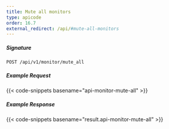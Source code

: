 ```yaml
---
title: Mute all monitors
type: apicode
order: 16.7
external_redirect: /api/#mute-all-monitors
---
```


##### Signature

`POST /api/v1/monitor/mute_all`

##### Example Request

{{< code-snippets basename="api-monitor-mute-all" >}}

##### Example Response

{{< code-snippets basename="result.api-monitor-mute-all" >}}
